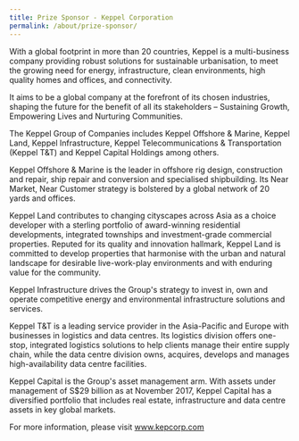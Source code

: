 ```yaml
---
title: Prize Sponsor - Keppel Corporation
permalink: /about/prize-sponsor/
---
```


With a global footprint in more than 20 countries, Keppel is a multi-business company providing robust solutions for sustainable urbanisation, to meet the growing need for energy, infrastructure, clean environments, high quality homes and offices, and connectivity. 

It aims to be a global company at the forefront of its chosen industries, shaping the future for the benefit of all its stakeholders – Sustaining Growth, Empowering Lives and Nurturing Communities.

The Keppel Group of Companies includes Keppel Offshore & Marine, Keppel Land, Keppel Infrastructure, Keppel Telecommunications & Transportation (Keppel T&T) and Keppel Capital Holdings among others. 

Keppel Offshore & Marine is the leader in offshore rig design, construction and repair, ship repair and conversion and specialised shipbuilding. Its Near Market, Near Customer strategy is bolstered by a global network of 20 yards and offices. 

Keppel Land contributes to changing cityscapes across Asia as a choice developer with a sterling portfolio of award-winning residential developments, integrated townships and investment-grade commercial properties. Reputed for its quality and innovation hallmark, Keppel Land is committed to develop properties that harmonise with the urban and natural landscape for desirable live-work-play environments and with enduring value for the community. 

Keppel Infrastructure drives the Group's strategy to invest in, own and operate competitive energy and environmental infrastructure solutions and services. 

Keppel T&T is a leading service provider in the Asia-Pacific and Europe with businesses in logistics and data centres. Its logistics division offers one-stop, integrated logistics solutions to help clients manage their entire supply chain, while the data centre division owns, acquires, develops and manages high-availability data centre facilities. 

Keppel Capital is the Group's asset management arm. With assets under management of S$29 billion as at November 2017, Keppel Capital has a diversified portfolio that includes real estate, infrastructure and data centre assets in key global markets.

For more information, please visit www.kepcorp.com
